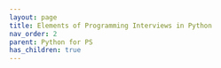 ```yaml
---
layout: page
title: Elements of Programming Interviews in Python
nav_order: 2
parent: Python for PS
has_children: true
---
```

